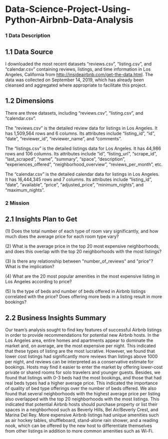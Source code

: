 # Data-Science-Project-Using-Python-Airbnb-Data-Analysis
### 1 Data Description
## 1.1 Data Source
I downloaded the most recent datasets “reviews.csv”, “listing.csv”, and “calendar.csv” containing reviews, listings, and time information in Los Angeles, California from http://insideairbnb.com/get-the-data.html. The data was collected on September 14, 2019, which has already been cleansed and aggregated where appropriate to facilitate this project. 

## 1.2 Dimensions
There are three datasets, including “reviews.csv”, “listing.csv”, and “calendar.csv”. 

The “reviews.csv” is the detailed review data for listings in Los Angeles. It has 1,509,564 rows and 6 columns. Its attributes include “listing_id”, “id”, “date”, “reviewer_id”, “reviewer_name”, and “comments”. 

The “listings.csv” is the detailed listings data for Los Angeles. It has 44,986 rows and 106 columns. Its attributes include “id”, “listing_url”, “scrape_id”, “last_scraped”, “name”, “summary”, “space”, “description”, “experiences_offered”, “neighborhood_overview”, “reviews_per_month”, etc. 

The “calendar.csv” is the detailed calendar data for listings in Los Angeles. It has 16,444,345 rows and 7 columns. Its attributes include “listing_id”, “date”, “available”, “price”, “adjusted_price”, “minimum_nights”, and “maximum_nights”. 

### 2 Mission
## 2.1 Insights Plan to Get
(1) Does the total number of each type of room vary significantly, and how much does the average price for each room type vary?

(2) What is the average price in the top 20 most expensive neighborhoods, and does this overlap with the top 20 neighborhoods with the most listings?

(3) Is there any relationship between "number_of_reviews" and "price"? What is the implication?

(4) What are the 20 most popular amenities in the most expensive listing in Los Angeles according to price?

(5) Is the type of beds and number of beds offered in Airbnb listings correlated with the price? Does offering more beds in a listing result in more bookings?

## 2.2 Business Insights Summary
Our team’s analysis sought to find key features of successful Airbnb listings in order to provide recommendations for potential new Airbnb hosts. In the Los Angeles area, entire homes and apartments appear to dominate the market and, on average, are the most expensive per night. This indicated that these types of listing are the most lucrative. However, we found that lower cost listings had significantly more reviews than listings above 1000 per night, and reviews can be interpreted as a conservative estimate for bookings. Hosts may find it easier to enter the market by offering lower-cost private or shared rooms for solo travelers and younger guests. Besides, we found that listings with 0-3 beds had the most bookings, and those that had real beds types had a higher average price. This indicated the importance of quality of bed type offerings over the number of beds offered. We also found that several neighborhoods with the highest average price per listing also overlapped with the top 20 neighborhoods with the most listings. This indicated that potential Airbnb hosts should purchase property or list their spaces in a neighborhood such as Beverly Hills, Bel Air/Beverly Crest, and Marina Del Rey. More expensive Airbnb listings had unique amenities such as air hockey tables, shuffleboard, stand-alone rain shower, and a reading nook, which can be offered by the new host to differentiate themselves from other listings in addition to more common amenities such as Wi-Fi.
